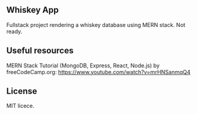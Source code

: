 ## Whiskey App

Fullstack project rendering a whiskey database using MERN stack. Not ready.

## Useful resources

MERN Stack Tutorial (MongoDB, Express, React, Node.js) by freeCodeCamp.org:
https://www.youtube.com/watch?v=mrHNSanmqQ4

## License

MIT licece.
